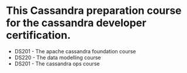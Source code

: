 # This Cassandra preparation course for the cassandra developer certification.
- DS201 - The apache cassandra foundation course
- DS220 - The data modelling course
- DS201 - The cassandra ops course
